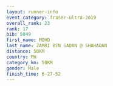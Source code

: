 ```yaml
---
layout: runner-info 
event_category: fraser-ultra-2019 
overall_rank: 23
rank: 17
bib: 5049
first_name: MOHD
last_name: ZAMRI BIN SADAN @ SHAHADAN
distance: 50KM
country: PH
category_km: 50KM
gender: Male
finish_time: 6-27-52
---
```

